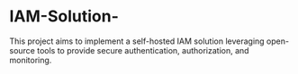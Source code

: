 # IAM-Solution-
This project aims to implement a self-hosted IAM solution leveraging open-source tools to provide secure authentication,  authorization, and monitoring.
